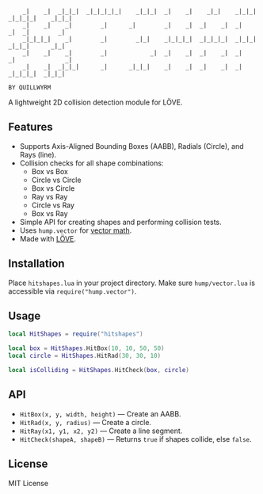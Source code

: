 ```
    _|    _|  _|_|_|  _|_|_|_|_|    _|_|_|  _|    _|    _|_|    _|_|_|    _|_|_|_|    _|_|_|
    _|    _|    _|        _|      _|        _|    _|  _|    _|  _|    _|  _|        _|
    _|_|_|_|    _|        _|        _|_|    _|_|_|_|  _|_|_|_|  _|_|_|    _|_|_|      _|_|
    _|    _|    _|        _|            _|  _|    _|  _|    _|  _|        _|              _|
    _|    _|  _|_|_|      _|      _|_|_|    _|    _|  _|    _|  _|        _|_|_|_|  _|_|_|
                                                                                BY QUILLWYRM
```

A lightweight 2D collision detection module for LÖVE.

## Features

- Supports Axis-Aligned Bounding Boxes (AABB), Radials (Circle), and Rays (line).
- Collision checks for all shape combinations:
  - Box vs Box
  - Circle vs Circle
  - Box vs Circle
  - Ray vs Ray
  - Circle vs Ray
  - Box vs Ray
- Simple API for creating shapes and performing collision tests.
- Uses `hump.vector` for [vector math](https://github.com/vrld/hump).
- Made with [LÖVE](https://love2d.org).

## Installation

Place `hitshapes.lua` in your project directory. Make sure `hump/vector.lua` is accessible via `require("hump.vector")`.

## Usage

```lua
local HitShapes = require("hitshapes")

local box = HitShapes.HitBox(10, 10, 50, 50)
local circle = HitShapes.HitRad(30, 30, 10)

local isColliding = HitShapes.HitCheck(box, circle)
```

## API

- `HitBox(x, y, width, height)` — Create an AABB.
- `HitRad(x, y, radius)` — Create a circle.
- `HitRay(x1, y1, x2, y2)` — Create a line segment.
- `HitCheck(shapeA, shapeB)` — Returns `true` if shapes collide, else `false`.

## License

MIT License
